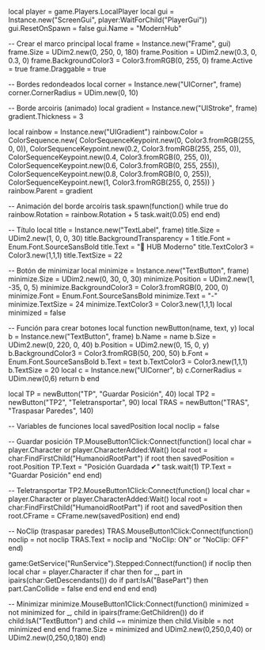 local player = game.Players.LocalPlayer
local gui = Instance.new("ScreenGui", player:WaitForChild("PlayerGui"))
gui.ResetOnSpawn = false
gui.Name = "ModernHub"

-- Crear el marco principal
local frame = Instance.new("Frame", gui)
frame.Size = UDim2.new(0, 250, 0, 180)
frame.Position = UDim2.new(0.3, 0, 0.3, 0)
frame.BackgroundColor3 = Color3.fromRGB(0, 255, 0)
frame.Active = true
frame.Draggable = true

-- Bordes redondeados
local corner = Instance.new("UICorner", frame)
corner.CornerRadius = UDim.new(0, 10)

-- Borde arcoiris (animado)
local gradient = Instance.new("UIStroke", frame)
gradient.Thickness = 3

local rainbow = Instance.new("UIGradient")
rainbow.Color = ColorSequence.new{
	ColorSequenceKeypoint.new(0, Color3.fromRGB(255, 0, 0)),
	ColorSequenceKeypoint.new(0.2, Color3.fromRGB(255, 255, 0)),
	ColorSequenceKeypoint.new(0.4, Color3.fromRGB(0, 255, 0)),
	ColorSequenceKeypoint.new(0.6, Color3.fromRGB(0, 255, 255)),
	ColorSequenceKeypoint.new(0.8, Color3.fromRGB(0, 0, 255)),
	ColorSequenceKeypoint.new(1, Color3.fromRGB(255, 0, 255))
}
rainbow.Parent = gradient

-- Animación del borde arcoíris
task.spawn(function()
	while true do
		rainbow.Rotation = rainbow.Rotation + 5
		task.wait(0.05)
	end
end)

-- Título
local title = Instance.new("TextLabel", frame)
title.Size = UDim2.new(1, 0, 0, 30)
title.BackgroundTransparency = 1
title.Font = Enum.Font.SourceSansBold
title.Text = "🌈 HUB Moderno"
title.TextColor3 = Color3.new(1,1,1)
title.TextSize = 22

-- Botón de minimizar
local minimize = Instance.new("TextButton", frame)
minimize.Size = UDim2.new(0, 30, 0, 30)
minimize.Position = UDim2.new(1, -35, 0, 5)
minimize.BackgroundColor3 = Color3.fromRGB(0, 200, 0)
minimize.Font = Enum.Font.SourceSansBold
minimize.Text = "-"
minimize.TextSize = 24
minimize.TextColor3 = Color3.new(1,1,1)
local minimized = false

-- Función para crear botones
local function newButton(name, text, y)
	local b = Instance.new("TextButton", frame)
	b.Name = name
	b.Size = UDim2.new(0, 220, 0, 40)
	b.Position = UDim2.new(0, 15, 0, y)
	b.BackgroundColor3 = Color3.fromRGB(50, 200, 50)
	b.Font = Enum.Font.SourceSansBold
	b.Text = text
	b.TextColor3 = Color3.new(1,1,1)
	b.TextSize = 20
	local c = Instance.new("UICorner", b)
	c.CornerRadius = UDim.new(0,6)
	return b
end

local TP = newButton("TP", "Guardar Posición", 40)
local TP2 = newButton("TP2", "Teletransportar", 90)
local TRAS = newButton("TRAS", "Traspasar Paredes", 140)

-- Variables de funciones
local savedPosition
local noclip = false

-- Guardar posición
TP.MouseButton1Click:Connect(function()
	local char = player.Character or player.CharacterAdded:Wait()
	local root = char:FindFirstChild("HumanoidRootPart")
	if root then
		savedPosition = root.Position
		TP.Text = "Posición Guardada ✔"
		task.wait(1)
		TP.Text = "Guardar Posición"
	end
end)

-- Teletransportar
TP2.MouseButton1Click:Connect(function()
	local char = player.Character or player.CharacterAdded:Wait()
	local root = char:FindFirstChild("HumanoidRootPart")
	if root and savedPosition then
		root.CFrame = CFrame.new(savedPosition)
	end
end)

-- NoClip (traspasar paredes)
TRAS.MouseButton1Click:Connect(function()
	noclip = not noclip
	TRAS.Text = noclip and "NoClip: ON" or "NoClip: OFF"
end)

game:GetService("RunService").Stepped:Connect(function()
	if noclip then
		local char = player.Character
		if char then
			for _, part in ipairs(char:GetDescendants()) do
				if part:IsA("BasePart") then
					part.CanCollide = false
				end
			end
		end
	end
end)

-- Minimizar
minimize.MouseButton1Click:Connect(function()
	minimized = not minimized
	for _, child in ipairs(frame:GetChildren()) do
		if child:IsA("TextButton") and child ~= minimize then
			child.Visible = not minimized
		end
	end
	frame.Size = minimized and UDim2.new(0,250,0,40) or UDim2.new(0,250,0,180)
end)
